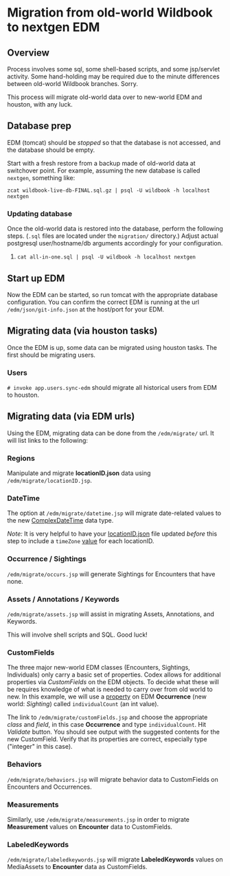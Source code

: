 # Migration from old-world Wildbook to nextgen EDM


## Overview

Process involves some sql, some shell-based scripts, and some jsp/servlet activity.  Some hand-holding may be required due to
the minute differences between old-world Wildbook branches.  Sorry.

This process will migrate old-world data over to new-world EDM and houston, with any luck.

## Database prep

EDM (tomcat) should be _stopped_ so that the database is not accessed, and the database should be empty.

Start with a fresh restore from a backup made of old-world data at switchover point.  For example, assuming the new database is called `nextgen`,
something like:

```zcat wildbook-live-db-FINAL.sql.gz | psql -U wildbook -h localhost nextgen```

### Updating database

Once the old-world data is restored into the database, perform the following steps.  (`.sql` files are located under the `migration/` directory.)
Adjust actual postgresql user/hostname/db arguments accordingly for your configuration.

1. `cat all-in-one.sql | psql -U wildbook -h localhost nextgen`

## Start up EDM

Now the EDM can be started, so run tomcat with the appropriate database configuration.  You can confirm the correct EDM is running at the url
`/edm/json/git-info.json` at the host/port for your EDM.

## Migrating data (via houston tasks)

Once the EDM is up, some data can be migrated using houston tasks.  The first should be migrating users.

### Users

`# invoke app.users.sync-edm` should migrate all historical users from EDM to houston.


## Migrating data (via EDM urls)

Using the EDM, migrating data can be done from the `/edm/migrate/` url.  It will list links to the following:

### Regions

Manipulate and migrate <b>locationID.json</b> data using `/edm/migrate/locationID.jsp`.

### DateTime

The option at `/edm/migrate/datetime.jsp` will migrate date-related values to the new
[ComplexDateTime](https://github.com/WildMeOrg/Wildbook/blob/next-gen/src/main/java/org/ecocean/ComplexDateTime.java) data type.

_Note:_ It is very helpful to have your
[locationID.json](https://github.com/WildMeOrg/Wildbook/blob/next-gen/src/main/resources/bundles/locationID.json) file updated
_before_ this step to include a `timeZone` [value](https://mkyong.com/java8/java-display-all-zoneid-and-its-utc-offset/) for each locationID.

### Occurrence / Sightings

`/edm/migrate/occurs.jsp` will generate Sightings for Encounters that have none.

### Assets / Annotations / Keywords

`/edm/migrate/assets.jsp` will assist in migrating Assets, Annotations, and Keywords.

This will involve shell scripts and SQL.  Good luck!

### CustomFields

The three major new-world EDM classes (Encounters, Sightings, Individuals) only carry a basic set of properties.  Codex allows for additional
properties via _CustomFields_ on the EDM objects.  To decide what these will be requires knowledge of what is needed to carry over from
old world to new.   In this example, we will use a
[property](https://github.com/WildMeOrg/Wildbook/blob/master/src/main/java/org/ecocean/Occurrence.java#L51)
on EDM **Occurrence** (new world: _Sighting_) called `individualCount` (an int value).

The link to `/edm/migrate/customFields.jsp` and choose the appropriate _class_ and _field_, in this case **Occurrence** and type `individualCount`.
Hit _Validate_ button.  You should see output with the suggested contents for the new CustomField.  Verify that its properties are correct,
especially type ("integer" in this case).

### Behaviors

`/edm/migrate/behaviors.jsp` will migrate behavior data to CustomFields on Encounters and Occurrences.

### Measurements

Similarly, use `/edm/migrate/measurements.jsp` in order to migrate **Measurement** values on **Encounter** data to CustomFields.

### LabeledKeywords

`/edm/migrate/labeledkeywords.jsp` will migrate **LabeledKeywords** values on MediaAssets to **Encounter** data as CustomFields.

